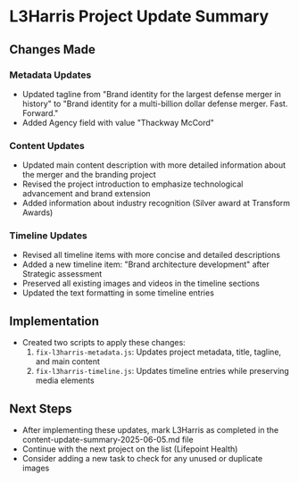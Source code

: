 # L3Harris Project Update Summary

## Changes Made

### Metadata Updates
- Updated tagline from "Brand identity for the largest defense merger in history" to "Brand identity for a multi-billion dollar defense merger. Fast. Forward."
- Added Agency field with value "Thackway McCord"

### Content Updates
- Updated main content description with more detailed information about the merger and the branding project
- Revised the project introduction to emphasize technological advancement and brand extension
- Added information about industry recognition (Silver award at Transform Awards)

### Timeline Updates
- Revised all timeline items with more concise and detailed descriptions
- Added a new timeline item: "Brand architecture development" after Strategic assessment
- Preserved all existing images and videos in the timeline sections
- Updated the text formatting in some timeline entries

## Implementation
- Created two scripts to apply these changes:
  1. `fix-l3harris-metadata.js`: Updates project metadata, title, tagline, and main content
  2. `fix-l3harris-timeline.js`: Updates timeline entries while preserving media elements

## Next Steps
- After implementing these updates, mark L3Harris as completed in the content-update-summary-2025-06-05.md file
- Continue with the next project on the list (Lifepoint Health)
- Consider adding a new task to check for any unused or duplicate images